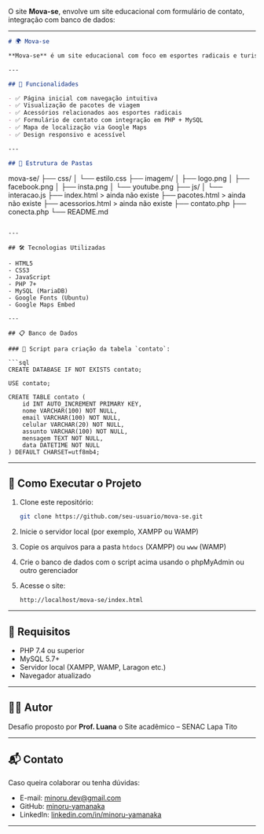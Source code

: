 O site **Mova-se**, envolve um site educacional com formulário de contato, integração com banco de dados:

---

```markdown
# 🌍 Mova-se

**Mova-se** é um site educacional com foco em esportes radicais e turismo de aventura. A plataforma permite ao usuário visualizar pacotes, acessórios e entrar em contato diretamente com a equipe por meio de um formulário conectado ao banco de dados.

---

## 📌 Funcionalidades

- ✅ Página inicial com navegação intuitiva
- ✅ Visualização de pacotes de viagem
- ✅ Acessórios relacionados aos esportes radicais
- ✅ Formulário de contato com integração em PHP + MySQL
- ✅ Mapa de localização via Google Maps
- ✅ Design responsivo e acessível

---

## 📁 Estrutura de Pastas

```

mova-se/
├── css/
│   └── estilo.css
├── imagem/
│   ├── logo.png
│   ├── facebook.png
│   ├── insta.png
│   └── youtube.png
├── js/
│   └── interacao.js
├── index.html > ainda não existe 
├── pacotes.html > ainda não existe 
├── acessorios.html > ainda não existe 
├── contato.php
├── conecta.php
└── README.md

````

---

## 🛠️ Tecnologias Utilizadas

- HTML5
- CSS3
- JavaScript
- PHP 7+
- MySQL (MariaDB)
- Google Fonts (Ubuntu)
- Google Maps Embed

---

## 📋 Banco de Dados

### 📌 Script para criação da tabela `contato`:

```sql
CREATE DATABASE IF NOT EXISTS contato;

USE contato;

CREATE TABLE contato (
    id INT AUTO_INCREMENT PRIMARY KEY,
    nome VARCHAR(100) NOT NULL,
    email VARCHAR(100) NOT NULL,
    celular VARCHAR(20) NOT NULL,
    assunto VARCHAR(100) NOT NULL,
    mensagem TEXT NOT NULL,
    data DATETIME NOT NULL
) DEFAULT CHARSET=utf8mb4;
````

---

## 🚀 Como Executar o Projeto

1. Clone este repositório:

   ```bash
   git clone https://github.com/seu-usuario/mova-se.git
   ```

2. Inicie o servidor local (por exemplo, XAMPP ou WAMP)

3. Copie os arquivos para a pasta `htdocs` (XAMPP) ou `www` (WAMP)

4. Crie o banco de dados com o script acima usando o phpMyAdmin ou outro gerenciador

5. Acesse o site:

   ```
   http://localhost/mova-se/index.html
   ```

---

## 🔐 Requisitos

* PHP 7.4 ou superior
* MySQL 5.7+
* Servidor local (XAMPP, WAMP, Laragon etc.)
* Navegador atualizado

---

## 👨‍💻 Autor

Desafio proposto por **Prof. Luana** o Site acadêmico – SENAC Lapa Tito

---

## 📬 Contato

Caso queira colaborar ou tenha dúvidas:

* E-mail: [minoru.dev@gmail.com](mailto:minoru.dev@gmail.com)
* GitHub: [minoru-yamanaka](https://github.com/minoru-yamanaka)
* LinkedIn: [linkedin.com/in/minoru-yamanaka](https://linkedin.com/in/minoru-yamanaka)

---
